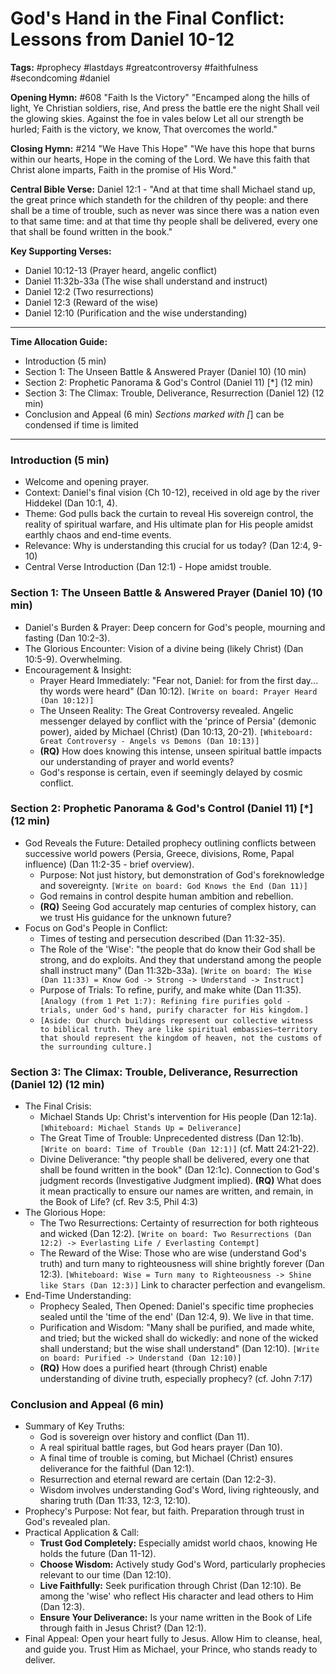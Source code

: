 # God's Hand in the Final Conflict: Lessons from Daniel 10-12

**Tags:** #prophecy #lastdays #greatcontroversy #faithfulness #secondcoming #daniel

**Opening Hymn:** #608 "Faith Is the Victory"
"Encamped along the hills of light, Ye Christian soldiers, rise, And press the battle ere the night Shall veil the glowing skies. Against the foe in vales below Let all our strength be hurled; Faith is the victory, we know, That overcomes the world."

**Closing Hymn:** #214 "We Have This Hope"
"We have this hope that burns within our hearts, Hope in the coming of the Lord. We have this faith that Christ alone imparts, Faith in the promise of His Word."

**Central Bible Verse:** Daniel 12:1 - "And at that time shall Michael stand up, the great prince which standeth for the children of thy people: and there shall be a time of trouble, such as never was since there was a nation even to that same time: and at that time thy people shall be delivered, every one that shall be found written in the book."

**Key Supporting Verses:**
*   Daniel 10:12-13 (Prayer heard, angelic conflict)
*   Daniel 11:32b-33a (The wise shall understand and instruct)
*   Daniel 12:2 (Two resurrections)
*   Daniel 12:3 (Reward of the wise)
*   Daniel 12:10 (Purification and the wise understanding)

---

**Time Allocation Guide:**
- Introduction (5 min)
- Section 1: The Unseen Battle & Answered Prayer (Daniel 10) (10 min)
- Section 2: Prophetic Panorama & God's Control (Daniel 11) [*] (12 min)
- Section 3: The Climax: Trouble, Deliverance, Resurrection (Daniel 12) (12 min)
- Conclusion and Appeal (6 min)
*Sections marked with [*] can be condensed if time is limited

---

### Introduction (5 min)
- Welcome and opening prayer.
- Context: Daniel's final vision (Ch 10-12), received in old age by the river Hiddekel (Dan 10:1, 4).
- Theme: God pulls back the curtain to reveal His sovereign control, the reality of spiritual warfare, and His ultimate plan for His people amidst earthly chaos and end-time events.
- Relevance: Why is understanding this crucial for us today? (Dan 12:4, 9-10)
- Central Verse Introduction (Dan 12:1) - Hope amidst trouble.

### Section 1: The Unseen Battle & Answered Prayer (Daniel 10) (10 min)
- Daniel's Burden & Prayer: Deep concern for God's people, mourning and fasting (Dan 10:2-3).
- The Glorious Encounter: Vision of a divine being (likely Christ) (Dan 10:5-9). Overwhelming.
- Encouragement & Insight:
    - Prayer Heard Immediately: "Fear not, Daniel: for from the first day... thy words were heard" (Dan 10:12). `[Write on board: Prayer Heard (Dan 10:12)]`
    - The Unseen Reality: The Great Controversy revealed. Angelic messenger delayed by conflict with the 'prince of Persia' (demonic power), aided by Michael (Christ) (Dan 10:13, 20-21). `[Whiteboard: Great Controversy - Angels vs Demons (Dan 10:13)]`
    - **(RQ)** How does knowing this intense, unseen spiritual battle impacts our understanding of prayer and world events?
    - God's response is certain, even if seemingly delayed by cosmic conflict.

### Section 2: Prophetic Panorama & God's Control (Daniel 11) [*] (12 min)
- God Reveals the Future: Detailed prophecy outlining conflicts between successive world powers (Persia, Greece, divisions, Rome, Papal influence) (Dan 11:2-35 - brief overview).
    - Purpose: Not just history, but demonstration of God's foreknowledge and sovereignty. `[Write on board: God Knows the End (Dan 11)]`
    - God remains in control despite human ambition and rebellion.
    - **(RQ)** Seeing God accurately map centuries of complex history, can we trust His guidance for the unknown future?
- Focus on God's People in Conflict:
    - Times of testing and persecution described (Dan 11:32-35).
    - The Role of the 'Wise': "the people that do know their God shall be strong, and do exploits. And they that understand among the people shall instruct many" (Dan 11:32b-33a). `[Write on board: The Wise (Dan 11:33) = Know God -> Strong -> Understand -> Instruct]`
    - Purpose of Trials: To refine, purify, and make white (Dan 11:35). `[Analogy (from 1 Pet 1:7): Refining fire purifies gold - trials, under God's hand, purify character for His kingdom.]`
    - `[Aside: Our church buildings represent our collective witness to biblical truth. They are like spiritual embassies—territory that should represent the kingdom of heaven, not the customs of the surrounding culture.]`

### Section 3: The Climax: Trouble, Deliverance, Resurrection (Daniel 12) (12 min)
- The Final Crisis:
    - Michael Stands Up: Christ's intervention for His people (Dan 12:1a). `[Whiteboard: Michael Stands Up = Deliverance]`
    - The Great Time of Trouble: Unprecedented distress (Dan 12:1b). `[Write on board: Time of Trouble (Dan 12:1)]` (cf. Matt 24:21-22).
    - Divine Deliverance: "thy people shall be delivered, every one that shall be found written in the book" (Dan 12:1c). Connection to God's judgment records (Investigative Judgment implied). **(RQ)** What does it mean practically to ensure our names are written, and remain, in the Book of Life? (cf. Rev 3:5, Phil 4:3)
- The Glorious Hope:
    - The Two Resurrections: Certainty of resurrection for both righteous and wicked (Dan 12:2). `[Write on board: Two Resurrections (Dan 12:2) -> Everlasting Life / Everlasting Contempt]`
    - The Reward of the Wise: Those who are wise (understand God's truth) and turn many to righteousness will shine brightly forever (Dan 12:3). `[Whiteboard: Wise = Turn many to Righteousness -> Shine like Stars (Dan 12:3)]` Link to character perfection and evangelism.
- End-Time Understanding:
    - Prophecy Sealed, Then Opened: Daniel's specific time prophecies sealed until the 'time of the end' (Dan 12:4, 9). We live in that time.
    - Purification and Wisdom: "Many shall be purified, and made white, and tried; but the wicked shall do wickedly: and none of the wicked shall understand; but the wise shall understand" (Dan 12:10). `[Write on board: Purified -> Understand (Dan 12:10)]`
    - **(RQ)** How does a purified heart (through Christ) enable understanding of divine truth, especially prophecy? (cf. John 7:17)

### Conclusion and Appeal (6 min)
- Summary of Key Truths:
    - God is sovereign over history and conflict (Dan 11).
    - A real spiritual battle rages, but God hears prayer (Dan 10).
    - A final time of trouble is coming, but Michael (Christ) ensures deliverance for the faithful (Dan 12:1).
    - Resurrection and eternal reward are certain (Dan 12:2-3).
    - Wisdom involves understanding God's Word, living righteously, and sharing truth (Dan 11:33, 12:3, 12:10).
- Prophecy's Purpose: Not fear, but faith. Preparation through trust in God's revealed plan.
- Practical Application & Call:
    - **Trust God Completely:** Especially amidst world chaos, knowing He holds the future (Dan 11-12).
    - **Choose Wisdom:** Actively study God's Word, particularly prophecies relevant to our time (Dan 12:10).
    - **Live Faithfully:** Seek purification through Christ (Dan 12:10). Be among the 'wise' who reflect His character and lead others to Him (Dan 12:3).
    - **Ensure Your Deliverance:** Is your name written in the Book of Life through faith in Jesus Christ? (Dan 12:1).
- Final Appeal: Open your heart fully to Jesus. Allow Him to cleanse, heal, and guide you. Trust Him as Michael, your Prince, who stands ready to deliver.